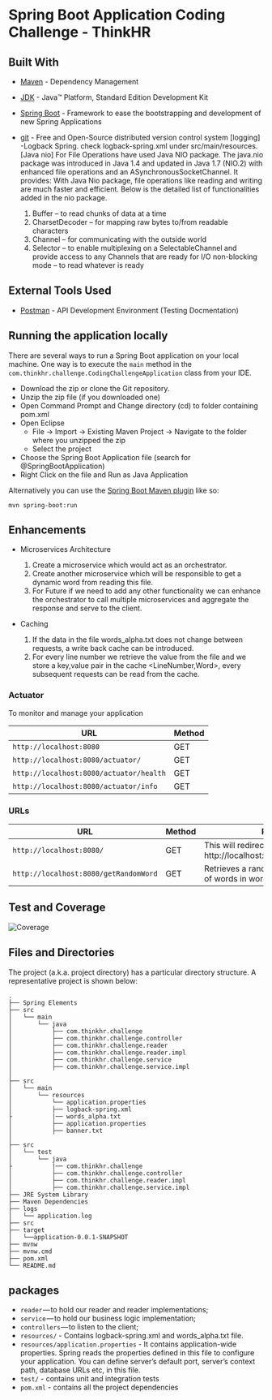 # Spring Boot Application Coding Challenge - ThinkHR

## Built With

* 	[Maven](https://maven.apache.org/) - Dependency Management
* 	[JDK](http://www.oracle.com/technetwork/java/javase/downloads/jdk8-downloads-2133151.html) - Java™ Platform, Standard Edition Development Kit
* 	[Spring Boot](https://spring.io/projects/spring-boot) - Framework to ease the bootstrapping and development of new Spring Applications
* 	[git](https://github.com/) - Free and Open-Source distributed version control system
	[logging] -Logback Spring. check logback-spring.xml under src/main/resources.
	[Java nio] For File Operations have used Java NIO package. The java.nio package was introduced in Java 1.4 and updated in Java 1.7 (NIO.2) with enhanced file operations and an ASynchronousSocketChannel. It provides:
	 With Java Nio package, file operations like reading and writing are much faster and efficient. Below is the detailed list of functionalities added in the nio package.

	1. Buffer – to read chunks of data at a time
	2. CharsetDecoder – for mapping raw bytes to/from readable characters
	3. Channel – for communicating with the outside world
	4. Selector – to enable multiplexing on a SelectableChannel and provide access to any Channels that are ready for I/O non-blocking mode – to read whatever is ready

## External Tools Used

* 	[Postman](https://www.getpostman.com/) - API Development Environment (Testing Docmentation)

## Running the application locally

There are several ways to run a Spring Boot application on your local machine. One way is to execute the `main` method in the `com.thinkhr.challenge.CodingChallengeApplication` class from your IDE.

* 	Download the zip or clone the Git repository.
* 	Unzip the zip file (if you downloaded one)
* 	Open Command Prompt and Change directory (cd) to folder containing pom.xml
* 	Open Eclipse
	* File -> Import -> Existing Maven Project -> Navigate to the folder where you unzipped the zip
	* Select the project
* 	Choose the Spring Boot Application file (search for @SpringBootApplication)
* 	Right Click on the file and Run as Java Application

Alternatively you can use the [Spring Boot Maven plugin](https://docs.spring.io/spring-boot/docs/current/reference/html/build-tool-plugins-maven-plugin.html) like so:

```shell
mvn spring-boot:run
```
## Enhancements 

* Microservices Architecture

	1. Create a microservice which would act as an orchestrator. 
	2. Create another microservice which will be responsible to get a dynamic word from reading this file.
	3. For Future if we need to add any other functionality we can enhance the orchestrator to call multiple microservices and aggregate the response and serve to the client. 

* Caching 

    1. If the data in the file words_alpha.txt does not change between requests, a write back cache can be introduced. 
    2. For every line number we retrieve the value from the file and we store a key,value pair in the cache <LineNumber,Word>, every subsequent requests can be read from the cache.

### Actuator

To monitor and manage your application

|  URL |  Method |
|----------|--------------|
|`http://localhost:8080`| GET |
|`http://localhost:8080/actuator/`| GET |
|`http://localhost:8080/actuator/health`| GET |
|`http://localhost:8080/actuator/info`| GET |


### URLs

|  URL |  Method | Remarks |
|----------|--------------|--------------|
|`http://localhost:8080/`                           | GET | This will redirect call to http://localhost:8080/getRandomWord.|
|`http://localhost:8080/getRandomWord`              | GET | Retrieves a random word from the list of words in words_alpha.txt|


## Test and Coverage 

![Coverage](https://user-images.githubusercontent.com/8183342/87632830-06b17d00-c6ef-11ea-873f-824d4e064c54.jpg)


## Files and Directories

The project (a.k.a. project directory) has a particular directory structure. A representative project is shown below:

```text
.
├── Spring Elements
├── src
│   └── main
│       └── java
│           ├── com.thinkhr.challenge
│           ├── com.thinkhr.challenge.controller
│           ├── com.thinkhr.challenge.reader
│           ├── com.thinkhr.challenge.reader.impl
│           ├── com.thinkhr.challenge.service
│           ├── com.thinkhr.challenge.service.impl
│        
├── src
│   └── main
│       └── resources
│           └── application.properties
│           ├── logback-spring.xml
├           |── words_alpha.txt
│           ├── application.properties
│           ├── banner.txt
│
├── src
│   └── test
│       └── java
├	        |── com.thinkhr.challenge
│           ├── com.thinkhr.challenge.controller
│           ├── com.thinkhr.challenge.reader.impl
│           ├── com.thinkhr.challenge.service.impl
├── JRE System Library
├── Maven Dependencies
├── logs
│   └── application.log
├── src
├── target
│   └──application-0.0.1-SNAPSHOT
├── mvnw
├── mvnw.cmd
├── pom.xml
└── README.md
```

## packages

* 	`reader` — to hold our reader and reader implementations;
* 	`service` — to hold our business logic implementation;
* 	`controllers` — to listen to the client;
* 	`resources/` - Contains logback-spring.xml and words_alpha.txt file.
* 	`resources/application.properties` - It contains application-wide properties. Spring reads the properties defined in this file to configure your application. You can define server’s default port, server’s context path, database URLs etc, in this file.
* 	`test/` - contains unit and integration tests
* 	`pom.xml` - contains all the project dependencies
